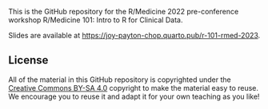 This is the GitHub repository for the R/Medicine 2022 pre-conference workshop R/Medicine 101: Intro to R for Clinical Data. 

Slides are available at <https://joy-payton-chop.quarto.pub/r-101-rmed-2023>.


## License

All of the material in this GitHub repository is copyrighted under the [Creative Commons BY-SA 4.0](https://creativecommons.org/licenses/by-sa/4.0/) copyright to make the material easy to reuse. We encourage you to reuse it and adapt it for your own teaching as you like!
